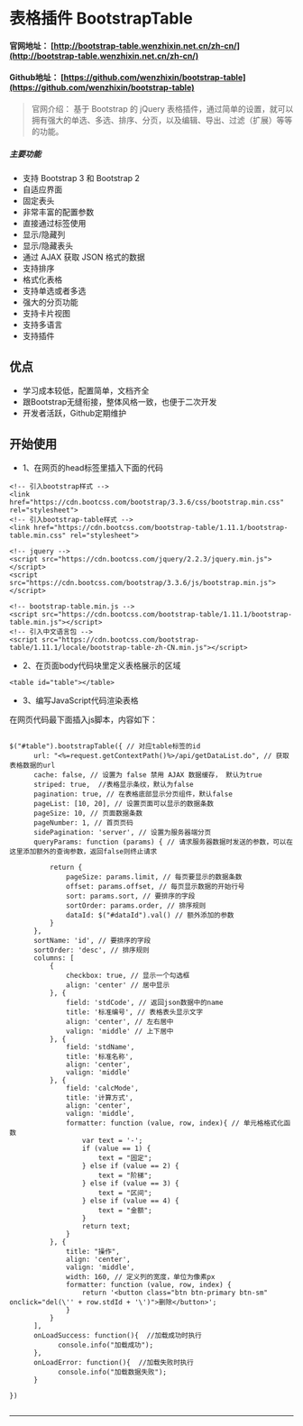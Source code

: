 
# 表格插件 BootstrapTable

#### 官网地址： [http://bootstrap-table.wenzhixin.net.cn/zh-cn/](http://bootstrap-table.wenzhixin.net.cn/zh-cn/)

#### Github地址： [https://github.com/wenzhixin/bootstrap-table](https://github.com/wenzhixin/bootstrap-table)


> 官网介绍：
> 基于 Bootstrap 的 jQuery 表格插件，通过简单的设置，就可以拥有强大的单选、多选、排序、分页，以及编辑、导出、过滤（扩展）等等的功能。


##### 主要功能

- 支持 Bootstrap 3 和 Bootstrap 2
- 自适应界面
- 固定表头
- 非常丰富的配置参数
- 直接通过标签使用
- 显示/隐藏列
- 显示/隐藏表头
- 通过 AJAX 获取 JSON 格式的数据
- 支持排序
- 格式化表格
- 支持单选或者多选
- 强大的分页功能
- 支持卡片视图
- 支持多语言
- 支持插件

## 优点

- 学习成本较低，配置简单，文档齐全
- 跟Bootstrap无缝衔接，整体风格一致，也便于二次开发
- 开发者活跃，Github定期维护




## 开始使用


- 1、在网页的head标签里插入下面的代码

```
<!-- 引入bootstrap样式 -->
<link href="https://cdn.bootcss.com/bootstrap/3.3.6/css/bootstrap.min.css" rel="stylesheet">
<!-- 引入bootstrap-table样式 -->
<link href="https://cdn.bootcss.com/bootstrap-table/1.11.1/bootstrap-table.min.css" rel="stylesheet">

<!-- jquery -->
<script src="https://cdn.bootcss.com/jquery/2.2.3/jquery.min.js"></script>
<script src="https://cdn.bootcss.com/bootstrap/3.3.6/js/bootstrap.min.js"></script>

<!-- bootstrap-table.min.js -->
<script src="https://cdn.bootcss.com/bootstrap-table/1.11.1/bootstrap-table.min.js"></script>
<!-- 引入中文语言包 -->
<script src="https://cdn.bootcss.com/bootstrap-table/1.11.1/locale/bootstrap-table-zh-CN.min.js"></script>

```

- 2、在页面body代码块里定义表格展示的区域

```
<table id="table"></table>

```

- 3、编写JavaScript代码渲染表格

在网页代码最下面插入js脚本，内容如下：

```

$("#table").bootstrapTable({ // 对应table标签的id
      url: "<%=request.getContextPath()%>/api/getDataList.do", // 获取表格数据的url
      cache: false, // 设置为 false 禁用 AJAX 数据缓存， 默认为true
      striped: true,  //表格显示条纹，默认为false
      pagination: true, // 在表格底部显示分页组件，默认false
      pageList: [10, 20], // 设置页面可以显示的数据条数
      pageSize: 10, // 页面数据条数
      pageNumber: 1, // 首页页码
      sidePagination: 'server', // 设置为服务器端分页
      queryParams: function (params) { // 请求服务器数据时发送的参数，可以在这里添加额外的查询参数，返回false则终止请求

          return {
              pageSize: params.limit, // 每页要显示的数据条数
              offset: params.offset, // 每页显示数据的开始行号
              sort: params.sort, // 要排序的字段
              sortOrder: params.order, // 排序规则
              dataId: $("#dataId").val() // 额外添加的参数
          }
      },
      sortName: 'id', // 要排序的字段
      sortOrder: 'desc', // 排序规则
      columns: [
          {
              checkbox: true, // 显示一个勾选框
              align: 'center' // 居中显示
          }, {
              field: 'stdCode', // 返回json数据中的name
              title: '标准编号', // 表格表头显示文字
              align: 'center', // 左右居中
              valign: 'middle' // 上下居中
          }, {
              field: 'stdName',
              title: '标准名称',
              align: 'center',
              valign: 'middle'
          }, {
              field: 'calcMode',
              title: '计算方式',
              align: 'center',
              valign: 'middle',
              formatter: function (value, row, index){ // 单元格格式化函数
                  var text = '-';
                  if (value == 1) {
                      text = "固定";
                  } else if (value == 2) {
                      text = "阶梯";
                  } else if (value == 3) {
                      text = "区间";
                  } else if (value == 4) {
                      text = "金额";
                  }
                  return text;
              }
          }, {
              title: "操作",
              align: 'center',
              valign: 'middle',
              width: 160, // 定义列的宽度，单位为像素px
              formatter: function (value, row, index) {
                  return '<button class="btn btn-primary btn-sm" onclick="del(\'' + row.stdId + '\')">删除</button>';
              }
          }
      ],
      onLoadSuccess: function(){  //加载成功时执行
            console.info("加载成功");
      },
      onLoadError: function(){  //加载失败时执行
            console.info("加载数据失败");
      }

})


```










----------------------

